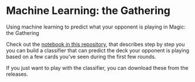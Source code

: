 # Machine Learning: the Gathering
Using machine learning to predict what your opponent is playing in Magic: the Gathering

Check out the [notebook in this repository](MLtG.ipynb), that describes step by step you you can build a classifier that can predict the deck 
your opponent is playing based on a few cards you've seen during the first few rounds.

If you just want to play with the classifier, you can download these from the releases.
